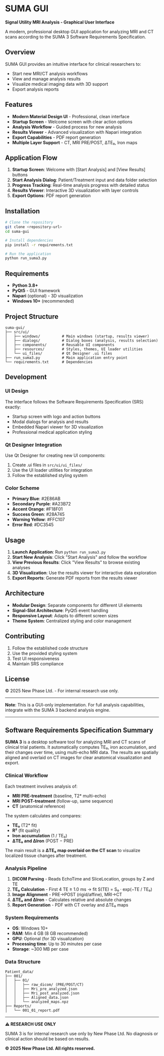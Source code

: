 # SUMA GUI

**Signal Utility MRI Analysis - Graphical User Interface**

A modern, professional desktop GUI application for analyzing MRI and CT scans according to the SUMA 3 Software Requirements Specification.

## Overview

SUMA GUI provides an intuitive interface for clinical researchers to:
- Start new MRI/CT analysis workflows
- View and manage analysis results
- Visualize medical imaging data with 3D support
- Export analysis reports

## Features

- **Modern Material Design UI** - Professional, clean interface
- **Startup Screen** - Welcome screen with clear action options
- **Analysis Workflow** - Guided process for new analysis
- **Results Viewer** - Advanced visualization with Napari integration
- **Export Capabilities** - PDF report generation
- **Multiple Layer Support** - CT, MRI PRE/POST, ΔTE₀, Iron maps

## Application Flow

1. **Startup Screen**: Welcome with [Start Analysis] and [View Results] buttons
2. **Start Analysis Dialog**: Patient/Treatment input and data folder selection
3. **Progress Tracking**: Real-time analysis progress with detailed status
4. **Results Viewer**: Interactive 3D visualization with layer controls
5. **Export Options**: PDF report generation

## Installation

```bash
# Clone the repository
git clone <repository-url>
cd suma-gui

# Install dependencies
pip install -r requirements.txt

# Run the application
python run_suma3.py
```

## Requirements

- **Python 3.8+**
- **PyQt5** - GUI framework
- **Napari** (optional) - 3D visualization
- **Windows 10+** (recommended)

## Project Structure

```
suma-gui/
├── src/ui/
│   ├── windows/          # Main windows (startup, results viewer)
│   ├── dialogs/          # Dialog boxes (analysis, results selection)
│   ├── components/       # Reusable UI components
│   ├── resources/        # Styles, themes, UI loader utilities
│   └── ui_files/         # Qt Designer .ui files
├── run_suma3.py          # Main application entry point
└── requirements.txt      # Dependencies
```

## Development

### UI Design

The interface follows the Software Requirements Specification (SRS) exactly:
- Startup screen with logo and action buttons
- Modal dialogs for analysis and results
- Embedded Napari viewer for 3D visualization
- Professional medical application styling

### Qt Designer Integration

Use Qt Designer for creating new UI components:
1. Create .ui files in `src/ui/ui_files/`
2. Use the UI loader utilities for integration
3. Follow the established styling system

### Color Scheme

- **Primary Blue**: #2E86AB
- **Secondary Purple**: #A23B72  
- **Accent Orange**: #F18F01
- **Success Green**: #28A745
- **Warning Yellow**: #FFC107
- **Error Red**: #DC3545

## Usage

1. **Launch Application**: Run `python run_suma3.py`
2. **Start New Analysis**: Click "Start Analysis" and follow the workflow
3. **View Previous Results**: Click "View Results" to browse existing analyses
4. **3D Visualization**: Use the results viewer for interactive data exploration
5. **Export Reports**: Generate PDF reports from the results viewer

## Architecture

- **Modular Design**: Separate components for different UI elements
- **Signal-Slot Architecture**: PyQt5 event handling
- **Responsive Layout**: Adapts to different screen sizes
- **Theme System**: Centralized styling and color management

## Contributing

1. Follow the established code structure
2. Use the provided styling system
3. Test UI responsiveness
4. Maintain SRS compliance

## License

© 2025 New Phase Ltd. - For internal research use only.

---

**Note**: This is a GUI-only implementation. For full analysis capabilities, integrate with the SUMA 3 backend analysis engine.




---

## Software Requirements Specification Summary

**SUMA 3** is a desktop software tool for analyzing MRI and CT scans of clinical trial patients. It automatically computes TE₀, iron accumulation, and their changes over time, using multi-echo MRI data. The results are spatially aligned and overlaid on CT images for clear anatomical visualization and export.

### Clinical Workflow

Each treatment involves analysis of:
- **MRI PRE-treatment** (baseline, T2* multi-echo)
- **MRI POST-treatment** (follow-up, same sequence) 
- **CT** (anatomical reference)

The system calculates and compares:
- **TE₀** (T2* fit)
- **R²** (fit quality)
- **Iron accumulation** (1 / TE₀)
- **ΔTE₀ and ΔIron** (POST − PRE)

The main result is a **ΔTE₀ map overlaid on the CT scan** to visualize localized tissue changes after treatment.

### Analysis Pipeline

1. **DICOM Parsing** - Reads EchoTime and SliceLocation, groups by Z and TE
2. **TE₀ Calculation** - First 4 TE ≥ 1.0 ms → fit S(TE) = S₀ · exp(−TE / TE₀)  
3. **Image Alignment** - PRE→POST (rigid/affine), MRI→CT
4. **ΔTE₀ and ΔIron** - Calculates relative and absolute changes
5. **Report Generation** - PDF with CT overlay and ΔTE₀ maps

### System Requirements

- **OS**: Windows 10+
- **RAM**: Min 4 GB (8 GB recommended)
- **GPU**: Optional (for 3D visualization)
- **Processing time**: Up to 30 minutes per case
- **Storage**: ~300 MB per case

### Data Structure

```
Patient_data/
├── 001/
│   ├── 01/
│   │   ├── raw_dicom/ (PRE/POST/CT)
│   │   ├── Mri_pre_analyzed.json
│   │   ├── Mri_post_analyzed.json
│   │   ├── Aligned_data.json
│   │   └── analyzed_maps.npz
├── Reports/
│   └── 001_01_report.pdf
```

---

**⚠️ RESEARCH USE ONLY**

SUMA 3 is for internal research use only by New Phase Ltd. No diagnosis or clinical action should be based on results.

**© 2025 New Phase Ltd. All rights reserved.** 